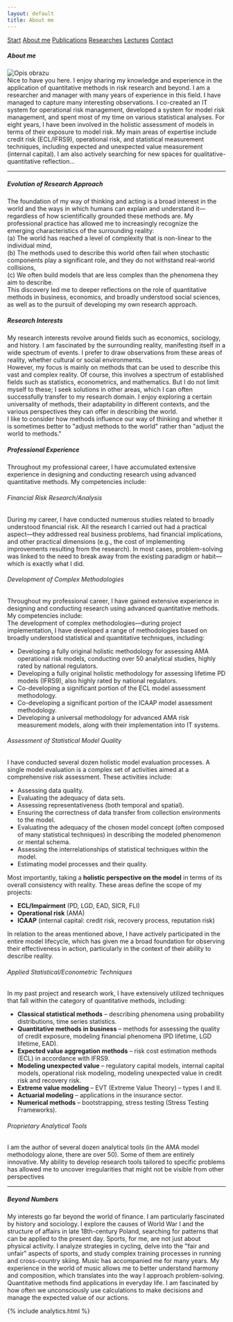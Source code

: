 ```yaml
---
layout: default
title: About me
---
```

<div id="myMenu">
  <a href="/" class="menu-option">Start</a>
  <a href="/about" class="menu-option">About me</a>
  <a href="/publications" class="menu-option">Publications</a>
  <a href="/researches" class="menu-option">Researches</a>
  <a href="/conferences" class="menu-option">Lectures</a>
  <a href="/contact" class="menu-option">Contact</a>
</div>

<div class="square"></div>
<div class="square1"></div>
<div class="square2"></div>
<div class="square-big"></div>


##### About me

<!-- Dodajemy pozycjonowany obraz -->
<div class="positioned-image">
  <img src="/assets/images/Maciej Buczak-zdjęcie.jpg" alt="Opis obrazu">
</div>
Nice to have you here. I enjoy sharing my knowledge and experience in the application of quantitative methods in risk research and beyond. I am a researcher and manager with many years of experience in this field. I have managed to capture many interesting observations. I co-created an IT system for operational risk management, developed a system for model risk management, and spent most of my time on various statistical analyses. For eight years, I have been involved in the holistic assessment of models in terms of their exposure to model risk.  
My main areas of expertise include credit risk (ECL/IFRS9), operational risk, and statistical measurement techniques, including expected and unexpected value measurement (internal capital). I am also actively searching for new spaces for qualitative-quantitative reflection...

<hr>

##### Evolution of Research Approach
The foundation of my way of thinking and acting is a broad interest in the world and the ways in which humans can explain and understand it—regardless of how scientifically grounded these methods are. My professional practice has allowed me to increasingly recognize the emerging characteristics of the surrounding reality:  
(a) The world has reached a level of complexity that is non-linear to the individual mind,  
(b) The methods used to describe this world often fail when stochastic components play a significant role, and they do not withstand real-world collisions,  
(c) We often build models that are less complex than the phenomena they aim to describe.  
This discovery led me to deeper reflections on the role of quantitative methods in business, economics, and broadly understood social sciences, as well as to the pursuit of developing my own research approach.

##### Research Interests
My research interests revolve around fields such as economics, sociology, and history. I am fascinated by the surrounding reality, manifesting itself in a wide spectrum of events. I prefer to draw observations from these areas of reality, whether cultural or social environments.  
However, my focus is mainly on methods that can be used to describe this vast and complex reality. Of course, this involves a spectrum of established fields such as statistics, econometrics, and mathematics. But I do not limit myself to these; I seek solutions in other areas, which I can often successfully transfer to my research domain. I enjoy exploring a certain universality of methods, their adaptability in different contexts, and the various perspectives they can offer in describing the world.  
I like to consider how methods influence our way of thinking and whether it is sometimes better to "adjust methods to the world" rather than "adjust the world to methods."

##### Professional Experience
Throughout my professional career, I have accumulated extensive experience in designing and conducting research using advanced quantitative methods. My competencies include:

###### Financial Risk Research/Analysis
During my career, I have conducted numerous studies related to broadly understood financial risk. All the research I carried out had a practical aspect—they addressed real business problems, had financial implications, and other practical dimensions (e.g., the cost of implementing improvements resulting from the research).
In most cases, problem-solving was linked to the need to break away from the existing paradigm or habit—which is exactly what I did.

###### Development of Complex Methodologies
Throughout my professional career, I have gained extensive experience in designing and conducting research using advanced quantitative methods. My competencies include:  
The development of complex methodologies—during project implementation, I have developed a range of methodologies based on broadly understood statistical and quantitative techniques, including:  
- Developing a fully original holistic methodology for assessing AMA operational risk models, conducting over 50 analytical studies, highly rated by national regulators.  
- Developing a fully original holistic methodology for assessing lifetime PD models (IFRS9), also highly rated by national regulators.  
- Co-developing a significant portion of the ECL model assessment methodology.  
- Co-developing a significant portion of the ICAAP model assessment methodology.  
- Developing a universal methodology for advanced AMA risk measurement models, along with their implementation into IT systems. 

###### Assessment of Statistical Model Quality
I have conducted several dozen holistic model evaluation processes. A single model evaluation is a complex set of activities aimed at a comprehensive risk assessment. These activities include:  
- Assessing data quality.  
- Evaluating the adequacy of data sets.  
- Assessing representativeness (both temporal and spatial).  
- Ensuring the correctness of data transfer from collection environments to the model.  
- Evaluating the adequacy of the chosen model concept (often composed of many statistical techniques) in describing the modeled phenomenon or mental schema.  
- Assessing the interrelationships of statistical techniques within the model.  
- Estimating model processes and their quality.  

Most importantly, taking a **holistic perspective on the model** in terms of its overall consistency with reality. These areas define the scope of my projects:
- **ECL/Impairment** (PD, LGD, EAD, SICR, FLI)  
- **Operational risk** (AMA)  
- **ICAAP** (internal capital: credit risk, recovery process, reputation risk)  

In relation to the areas mentioned above, I have actively participated in the entire model lifecycle, which has given me a broad foundation for observing their effectiveness in action, particularly in the context of their ability to describe reality.

###### Applied Statistical/Econometric Techniques
In my past project and research work, I have extensively utilized techniques that fall within the category of quantitative methods, including:
- **Classical statistical methods** – describing phenomena using probability distributions, time series statistics.  
- **Quantitative methods in business** – methods for assessing the quality of credit exposure, modeling financial phenomena (PD lifetime, LGD lifetime, EAD).  
- **Expected value aggregation methods** – risk cost estimation methods (ECL) in accordance with IFRS9.  
- **Modeling unexpected value** – regulatory capital models, internal capital models, operational risk modeling, modeling unexpected value in credit risk and recovery risk.  
- **Extreme value modeling** – EVT (Extreme Value Theory) – types I and II.  
- **Actuarial modeling** – applications in the insurance sector.  
- **Numerical methods** – bootstrapping, stress testing (Stress Testing Frameworks).  

###### Proprietary Analytical Tools
I am the author of several dozen analytical tools (in the AMA model methodology alone, there are over 50). Some of them are entirely innovative. My ability to develop research tools tailored to specific problems has allowed me to uncover irregularities that might not be visible from other perspectives

<hr>

##### Beyond Numbers
My interests go far beyond the world of finance. I am particularly fascinated by history and sociology. I explore the causes of World War I and the structure of affairs in late 18th-century Poland, searching for patterns that can be applied to the present day. Sports, for me, are not just about physical activity. I analyze strategies in cycling, delve into the "fair and unfair" aspects of sports, and study complex training processes in running and cross-country skiing. Music has accompanied me for many years. My experience in the world of music allows me to better understand harmony and composition, which translates into the way I approach problem-solving. Quantitative methods find applications in everyday life. I am fascinated by how often we unconsciously use calculations to make decisions and manage the expected value of our actions.

{% include analytics.html %}
